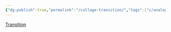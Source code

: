 ```yaml
---
{"dg-publish":true,"permalink":"/collage-transition/","tags":["c/analog","c/abstract","c/stamp","c/circle","c/letters","c/orange","c/red","c/purple"],"created":"2024-03-05T12:46:09.000-05:00","updated":"2024-01-02T07:56:43.000-05:00"}
---
```



[Transition](https://www.instagram.com/p/B5_Sjsxhylu/)
